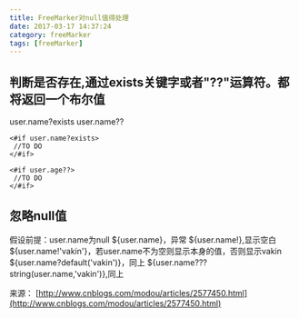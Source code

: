 ```yaml
---
title: FreeMarker对null值得处理
date: 2017-03-17 14:37:24
category: freeMarker
tags: [freeMarker]
---
```

## 判断是否存在,通过exists关键字或者"??"运算符。都将返回一个布尔值
user.name?exists
user.name??
<!--more-->
```shell
<#if user.name?exists>
 //TO DO
</#if>

<#if user.age??>
 //TO DO
</#if>
```

## 忽略null值
假设前提：user.name为null
${user.name}，异常
${user.name!},显示空白
${user.name!'vakin'}，若user.name不为空则显示本身的值，否则显示vakin
${user.name?default('vakin')}，同上
${user.name???string(user.name,'vakin')},同上

来源： [http://www.cnblogs.com/modou/articles/2577450.html](http://www.cnblogs.com/modou/articles/2577450.html)